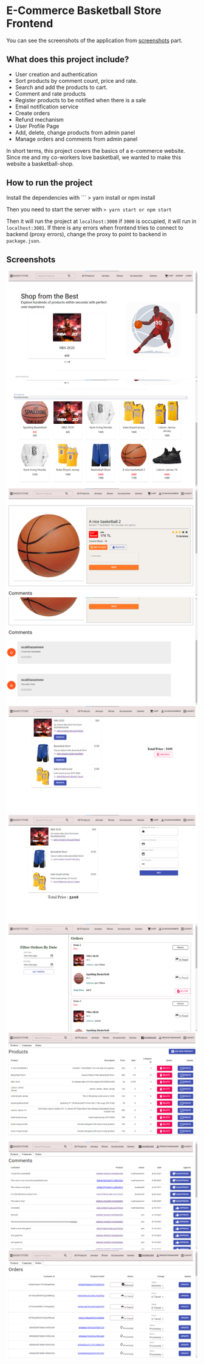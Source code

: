 # E-Commerce Basketball Store Frontend



You can see the screenshots of the application from [screenshots](#screenshots) part. 

## What does this project include?
- User creation and authentication
- Sort products by comment count, price and rate. 
- Search and add the products to cart. 
- Comment and rate products
- Register products to be notified when there is a sale
- Email notification service
- Create orders
- Refund mechanism
- User Profile Page
- Add, delete, change products from admin panel
- Manage orders and comments from admin panel

In short terms, this project covers the basics of a e-commerce website. Since me and my co-workers love basketball, we wanted to make this website a basketball-shop. 


## How to run the project
 Install the dependencies with
	```
	> yarn install or npm install

 Then you need to start the server with 
	```
	> yarn start or npm start
	```

Then it will run the project at `localhost:3000` if `3000` is occupied, it will run in `localhost:3001`. If there is any errors when frontend tries to connect to backend (proxy errors), change the proxy to point to backend in `package.json`.


## Screenshots

![](screenshots/mainpage.png)
![](screenshots/products.png)
![](screenshots/product_detail.png)
![](screenshots/comments.png)
![](screenshots/card.png)
![](screenshots/order.png)
![](screenshots/profile.png)
![](screenshots/admin_product.png)
![](screenshots/admin_comments.png)
![](screenshots/admin_order.png)


